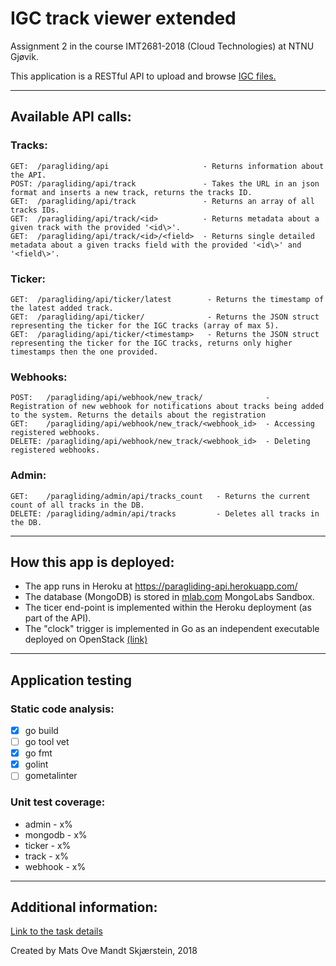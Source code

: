 # IGC track viewer extended
Assignment 2 in the course IMT2681-2018 (Cloud Technologies) at NTNU Gjøvik.

This application is a RESTful API to upload and browse [IGC files.](https://www.fai.org/sites/default/files/documents/igc_fr_spec_with_al4a_2016-4-10.pdf)

***

## Available API calls:
### Tracks:
```
GET:  /paragliding/api                     - Returns information about the API.
POST: /paragliding/api/track               - Takes the URL in an json format and inserts a new track, returns the tracks ID.
GET:  /paragliding/api/track               - Returns an array of all tracks IDs.
GET:  /paragliding/api/track/<id>          - Returns metadata about a given track with the provided '<id\>'.
GET:  /paragliding/api/track/<id>/<field>  - Returns single detailed metadata about a given tracks field with the provided '<id\>' and '<field\>'.
```

### Ticker:
```
GET:  /paragliding/api/ticker/latest        - Returns the timestamp of the latest added track.
GET:  /paragliding/api/ticker/              - Returns the JSON struct representing the ticker for the IGC tracks (array of max 5).
GET:  /paragliding/api/ticker/<timestamp>   - Returns the JSON struct representing the ticker for the IGC tracks, returns only higher timestamps then the one provided.
```

### Webhooks:
```
POST:   /paragliding/api/webhook/new_track/              - Registration of new webhook for notifications about tracks being added to the system. Returns the details about the registration
GET:    /paragliding/api/webhook/new_track/<webhook_id>  - Accessing registered webhooks.
DELETE: /paragliding/api/webhook/new_track/<webhook_id>  - Deleting registered webhooks.
```
### Admin:
```
GET:    /paragliding/admin/api/tracks_count   - Returns the current count of all tracks in the DB.
DELETE: /paragliding/admin/api/tracks         - Deletes all tracks in the DB.
```

***

## How this app is deployed:
 * The app runs in Heroku at https://paragliding-api.herokuapp.com/
 * The database (MongoDB) is stored in [mlab.com](https://mlab.com/) MongoLabs Sandbox.
 * The ticer end-point is implemented within the Heroku deployment (as part of the API).
 * The "clock" trigger is implemented in Go as an independent executable deployed on OpenStack [(link)](https://google.com)

***
## Application testing

### Static code analysis:
- [x] go build
- [ ] go tool vet
- [x] go fmt
- [x] golint
- [ ] gometalinter

### Unit test coverage:
 * admin   - x%
 * mongodb - x%
 * ticker  - x%
 * track   - x%
 * webhook - x%

***

## Additional information:

[Link to the task details](https://google.com)

Created by Mats Ove Mandt Skjærstein, 2018
